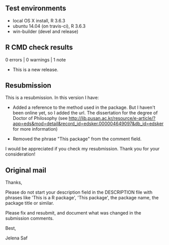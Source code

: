 ## Test environments
* local OS X install, R 3.6.3
* ubuntu 14.04 (on travis-ci), R 3.6.3
* win-builder (devel and release)

## R CMD check results

0 errors | 0 warnings | 1 note

* This is a new release.

## Resubmission
This is a resubmission. In this version I have:

* Added a reference to the method used in the package. But I haven't been online yet, so I added the url.
The dissertation for the degree of Doctor of Philosophy (see <http://lib.pusan.ac.kr/resource/e-article/?app=eds&mod=detail&record_id=edsker.000004649097&db_id=edsker> for more information)

* Removed the phrase "This package" from the comment field.

I would be appreciated if you check my resubmission.
Thank you for your consideration!

## Original mail
Thanks,

Please do not start your description field in the DESCRIPTION file with
phrases like 'This is a R package', 'This package', the package name,
the package title or similar.

Please fix and resubmit, and document what was changed in the submission
comments.

Best,

Jelena Saf
